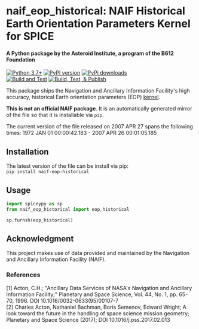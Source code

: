 # naif_eop_historical: NAIF Historical Earth Orientation Parameters Kernel for SPICE
#### A Python package by the Asteroid Institute, a program of the B612 Foundation

[![Python 3.7+](https://img.shields.io/badge/Python-3.7%2B-blue)](https://img.shields.io/badge/Python-3.7%2B-blue)
[![PyPI version](https://img.shields.io/pypi/v/naif-eop-historical)](https://img.shields.io/pypi/v/naif-eop-historical)
[![PyPi downloads](https://img.shields.io/pypi/dm/naif-eop-historical)](https://img.shields.io/pypi/dm/naif-eop-historical)  
[![Build and Test](https://github.com/B612-Asteroid-Institute/naif_eop_historical/actions/workflows/build_test.yml/badge.svg)](https://github.com/B612-Asteroid-Institute/naif_eop_historical/actions/workflows/build_test.yml)
[![Build, Test, & Publish](https://github.com/B612-Asteroid-Institute/naif_eop_historical/actions/workflows/build_test_publish.yml/badge.svg)](https://github.com/B612-Asteroid-Institute/naif_eop_historical/actions/workflows/build_test_publish.yml)  

This package ships the Navigation and Ancillary Information Facility's high accuracy, historical Earth orientation parameters (EOP) [kernel](https://naif.jpl.nasa.gov/pub/naif/generic_kernels/pck/earth_720101_070426_historical.bpc).

**This is not an official NAIF package**. It is an automatically generated mirror of the file so that it is
installable via `pip`. 

The current version of the file released on 2007 APR 27 spans the following times: 1972 JAN 01 00:00:42.183 - 2007 APR 26 00:01:05.185

## Installation

The latest version of the file can be install via pip:  
`pip install naif-eop-historical`

## Usage
```python
import spiceypy as sp
from naif_eop_historical import eop_historical

sp.furnsh(eop_historical)
```

## Acknowledgment

This project makes use of data provided and maintained by the Navigation and Ancillary Information Facility (NAIF). 

### References
[1] Acton, C.H.; "Ancillary Data Services of NASA's Navigation and Ancillary Information Facility;" Planetary and Space Science, Vol. 44, No. 1, pp. 65-70, 1996.
DOI 10.1016/0032-0633(95)00107-7  
[2] Charles Acton, Nathaniel Bachman, Boris Semenov, Edward Wright; A look toward the future in the handling of space science mission geometry; Planetary and Space Science (2017);
DOI 10.1016/j.pss.2017.02.013
